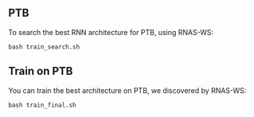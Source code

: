 ## PTB
To search the best RNN architecture for PTB, using RNAS-WS:
```
bash train_search.sh
```

## Train on PTB
You can train the best architecture on PTB, we discovered by RNAS-WS:
```
bash train_final.sh
```